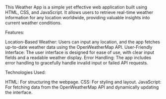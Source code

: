 This Weather App is a simple yet effective web application built using HTML, CSS, and JavaScript. It allows users to retrieve real-time weather information for any location worldwide, providing valuable insights into current weather conditions.

Features:

Location-Based Weather: Users can input any location, and the app fetches up-to-date weather data using the OpenWeatherMap API.
User-Friendly Interface: The user interface is designed for ease of use, with clear input fields and a readable weather display.
Error Handling: The app includes error handling to gracefully handle invalid input or failed API requests.

Technologies Used:

HTML: For structuring the webpage.
CSS: For styling and layout.
JavaScript: For fetching data from the OpenWeatherMap API and dynamically updating the interface.
